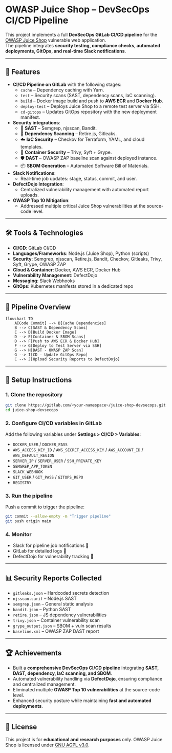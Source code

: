 
# OWASP Juice Shop – DevSecOps CI/CD Pipeline

This project implements a full **DevSecOps GitLab CI/CD pipeline** for the [OWASP Juice Shop](https://owasp.org/www-project-juice-shop/) vulnerable web application.  
The pipeline integrates **security testing, compliance checks, automated deployments, GitOps, and real-time Slack notifications**.

---

## 🚀 Features

- **CI/CD Pipeline on GitLab** with the following stages:
  - `cache` – Dependency caching with Yarn.
  - `test` – Security scans (SAST, dependency scans, IaC scanning).
  - `build` – Docker image build and push to **AWS ECR** and **Docker Hub**.
  - `deploy-test` – Deploys Juice Shop to a remote test server via SSH.
  - `cd-gitops` – Updates GitOps repository with the new deployment manifest.
- **Security integrations**:
  - 🔎 **SAST** – Semgrep, njsscan, Bandit.  
  - 🧩 **Dependency Scanning** – Retire.js, Gitleaks.  
  - ☁️ **IaC Security** – Checkov for Terraform, YAML, and cloud templates.  
  - 🐳 **Container Security** – Trivy, Syft + Grype.  
  - 🛡️ **DAST** – OWASP ZAP baseline scan against deployed instance.  
  - 📦 **SBOM Generation** – Automated Software Bill of Materials.  
- **Slack Notifications**:
  - Real-time job updates: stage, status, commit, and user.
- **DefectDojo Integration**:
  - Centralized vulnerability management with automated report uploads.
- **OWASP Top 10 Mitigation**:
  - Addressed multiple critical Juice Shop vulnerabilities at the source-code level.

---

## 🛠️ Tools & Technologies

- **CI/CD**: GitLab CI/CD  
- **Languages/Frameworks**: Node.js (Juice Shop), Python (scripts)  
- **Security**: Semgrep, njsscan, Retire.js, Bandit, Checkov, Gitleaks, Trivy, Syft, Grype, OWASP ZAP  
- **Cloud & Container**: Docker, AWS ECR, Docker Hub  
- **Vulnerability Management**: DefectDojo  
- **Messaging**: Slack Webhooks  
- **GitOps**: Kubernetes manifests stored in a dedicated repo  

---

## 📂 Pipeline Overview

```mermaid
flowchart TD
    A[Code Commit] --> B[Cache Dependencies]
    B --> C[SAST & Dependency Scans]
    C --> D[Build Docker Image]
    D --> E[Container & SBOM Scans]
    D --> F[Push to AWS ECR & Docker Hub]
    F --> G[Deploy to Test Server via SSH]
    G --> H[DAST - OWASP ZAP Scan]
    G --> I[CD - Update GitOps Repo]
    C --> J[Upload Security Reports to DefectDojo]
````

---

## 🔧 Setup Instructions

### 1. Clone the repository

```bash
git clone https://gitlab.com/<your-namespace>/juice-shop-devsecops.git
cd juice-shop-devsecops
```

### 2. Configure CI/CD variables in GitLab

Add the following variables under **Settings > CI/CD > Variables**:

* `DOCKER_USER` / `DOCKER_PASS`
* `AWS_ACCESS_KEY_ID` / `AWS_SECRET_ACCESS_KEY` / `AWS_ACCOUNT_ID` / `AWS_DEFAULT_REGION`
* `SERVER_IP` / `SERVER_USER` / `SSH_PRIVATE_KEY`
* `SEMGREP_APP_TOKEN`
* `SLACK_WEBHOOK`
* `GIT_USER` / `GIT_PASS` / `GITOPS_REPO`
* `REGISTRY`

### 3. Run the pipeline

Push a commit to trigger the pipeline:

```bash
git commit --allow-empty -m "Trigger pipeline"
git push origin main
```

### 4. Monitor

* Slack for pipeline job notifications 📩
* GitLab for detailed logs 📝
* DefectDojo for vulnerability tracking 🔐

---

## 📊 Security Reports Collected

* `gitleaks.json` – Hardcoded secrets detection
* `njsscan.sarif` – Node.js SAST
* `semgrep.json` – General static analysis
* `bandit.json` – Python SAST
* `retire.json` – JS dependency vulnerabilities
* `trivy.json` – Container vulnerability scan
* `grype_output.json` – SBOM + vuln scan results
* `baseline.xml` – OWASP ZAP DAST report

---

## 🏆 Achievements

* Built a **comprehensive DevSecOps CI/CD pipeline** integrating **SAST, DAST, dependency, IaC scanning, and SBOM**.
* Automated vulnerability handling via **DefectDojo**, ensuring compliance and centralized management.
* Eliminated multiple **OWASP Top 10 vulnerabilities** at the source-code level.
* Enhanced security posture while maintaining **fast and automated deployments**.

---

## 📜 License

This project is for **educational and research purposes** only.
OWASP Juice Shop is licensed under [GNU AGPL v3.0](https://github.com/juice-shop/juice-shop/blob/master/LICENSE).

